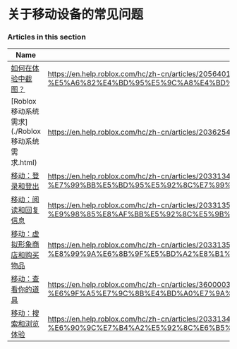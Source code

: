 # 关于移动设备的常见问题  
### Articles in this section
Name|URL
-|-
[如何在体验中截图？](./如何在体验中截图？.html) |https://en.help.roblox.com/hc/zh-cn/articles/20564017568276-%E5%A6%82%E4%BD%95%E5%9C%A8%E4%BD%93%E9%AA%8C%E4%B8%AD%E6%88%AA%E5%9B%BE
[Roblox 移动系统需求](./Roblox 移动系统需求.html) |https://en.help.roblox.com/hc/zh-cn/articles/203625474-Roblox-%E7%A7%BB%E5%8A%A8%E7%B3%BB%E7%BB%9F%E9%9C%80%E6%B1%82
[移动：登录和登出](./移动：登录和登出.html) |https://en.help.roblox.com/hc/zh-cn/articles/203313450-%E7%A7%BB%E5%8A%A8-%E7%99%BB%E5%BD%95%E5%92%8C%E7%99%BB%E5%87%BA
[移动：阅读和回复信息](./移动：阅读和回复信息.html) |https://en.help.roblox.com/hc/zh-cn/articles/203313550-%E7%A7%BB%E5%8A%A8-%E9%98%85%E8%AF%BB%E5%92%8C%E5%9B%9E%E5%A4%8D%E4%BF%A1%E6%81%AF
[移动：虚拟形象商店和购买物品](./移动：虚拟形象商店和购买物品.html) |https://en.help.roblox.com/hc/zh-cn/articles/203313500-%E7%A7%BB%E5%8A%A8-%E8%99%9A%E6%8B%9F%E5%BD%A2%E8%B1%A1%E5%95%86%E5%BA%97%E5%92%8C%E8%B4%AD%E4%B9%B0%E7%89%A9%E5%93%81
[移动：查看你的道具](./移动：查看你的道具.html) |https://en.help.roblox.com/hc/zh-cn/articles/360000344426-%E7%A7%BB%E5%8A%A8-%E6%9F%A5%E7%9C%8B%E4%BD%A0%E7%9A%84%E9%81%93%E5%85%B7
[移动：搜索和浏览体验](./移动：搜索和浏览体验.html) |https://en.help.roblox.com/hc/zh-cn/articles/203313460-%E7%A7%BB%E5%8A%A8-%E6%90%9C%E7%B4%A2%E5%92%8C%E6%B5%8F%E8%A7%88%E4%BD%93%E9%AA%8C